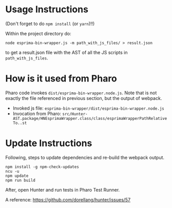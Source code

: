 # Usage Instructions

(Don't forget to do `npm install` (or `yarn`)!!)

Within the project directory do:

```
node esprima-bin-wrapper.js -m path_with_js_files/ > result.json

```

to get a result.json file with the AST of all the JS scripts in `path_with_js_files`.


# How is it used from Pharo

Pharo code invokes `dist/esprima-bin-wrapper.node.js`. 
Note that is not exactly the file referenced in previous section, but the output of webpack.

- Invoked js file: `esprima-bin-wrapper/dist/esprima-bin-wrapper.node.js`
- Invocation from Pharo: `src/Hunter-AST.package/HNEsprimaWrapper.class/class/esprimaWrapperPathRelativeTo..st`


# Update Instructions

Following, steps to update dependencies and re-build the webpack output.
```
npm install -g npm-check-updates
ncu -u
npm update
npm run build
```
After, open Hunter and run tests in Pharo Test Runner.

A reference: https://github.com/dorellang/hunter/issues/57
